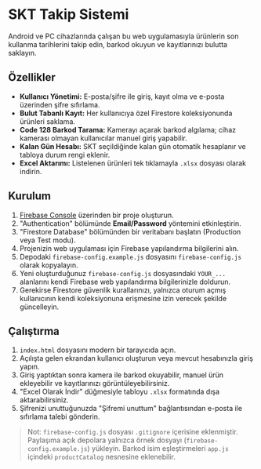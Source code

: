 # SKT Takip Sistemi

Android ve PC cihazlarında çalışan bu web uygulamasıyla ürünlerin son kullanma tarihlerini takip edin, barkod okuyun ve kayıtlarınızı bulutta saklayın.

## Özellikler

- **Kullanıcı Yönetimi:** E-posta/şifre ile giriş, kayıt olma ve e-posta üzerinden şifre sıfırlama.
- **Bulut Tabanlı Kayıt:** Her kullanıcıya özel Firestore koleksiyonunda ürünleri saklama.
- **Code 128 Barkod Tarama:** Kamerayı açarak barkod algılama; cihaz kamerası olmayan kullanıcılar manuel giriş yapabilir.
- **Kalan Gün Hesabı:** SKT seçildiğinde kalan gün otomatik hesaplanır ve tabloya durum rengi eklenir.
- **Excel Aktarımı:** Listelenen ürünleri tek tıklamayla `.xlsx` dosyası olarak indirin.

## Kurulum

1. [Firebase Console](https://console.firebase.google.com/) üzerinden bir proje oluşturun.
2. "Authentication" bölümünde **Email/Password** yöntemini etkinleştirin.
3. "Firestore Database" bölümünden bir veritabanı başlatın (Production veya Test modu).
4. Projenizin web uygulaması için Firebase yapılandırma bilgilerini alın.
5. Depodaki `firebase-config.example.js` dosyasını `firebase-config.js` olarak kopyalayın.
6. Yeni oluşturduğunuz `firebase-config.js` dosyasındaki `YOUR_...` alanlarını kendi Firebase web yapılandırma bilgilerinizle doldurun.
7. Gerekirse Firestore güvenlik kurallarınızı, yalnızca oturum açmış kullanıcının kendi koleksiyonuna erişmesine izin verecek şekilde güncelleyin.

## Çalıştırma

1. `index.html` dosyasını modern bir tarayıcıda açın.
2. Açılışta gelen ekrandan kullanıcı oluşturun veya mevcut hesabınızla giriş yapın.
3. Giriş yaptıktan sonra kamera ile barkod okuyabilir, manuel ürün ekleyebilir ve kayıtlarınızı görüntüleyebilirsiniz.
4. "Excel Olarak İndir" düğmesiyle tabloyu `.xlsx` formatında dışa aktarabilirsiniz.
5. Şifrenizi unuttuğunuzda "Şifremi unuttum" bağlantısından e-posta ile sıfırlama talebi gönderin.

> Not: `firebase-config.js` dosyası `.gitignore` içerisine eklenmiştir. Paylaşıma açık depolara yalnızca örnek dosyayı (`firebase-config.example.js`) yükleyin. Barkod isim eşleştirmeleri `app.js` içindeki `productCatalog` nesnesine eklenebilir.
